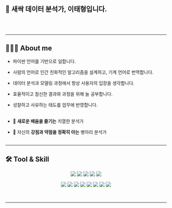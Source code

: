 ## 💜 새싹 데이터 분석가, 이태형입니다.

<br><br>

---

## 👩🏻‍💻 **About me**
- 파이썬 언어를 기반으로 일합니다.
- 사람의 언어로 인간 친화적인 알고리즘을 설계하고, 기계 언어로 번역합니다.
- 데이터 분석과 모델링 과정에서 항상 사용자의 입장을 생각합니다.
- 효율적이고 참신한 결과와 과정을 위해 늘 공부합니다.
- 성찰하고 사유하는 태도를 업무에 반영합니다.<br><br>

- 🏨 **새로운 배움을 즐기는** 치열한 분석가
- 🌱 자신의 **강점과 약점을 정확히 아는** 병아리 분석가<br><br>

---

## 🛠 Tool & Skill
<p align='center'>
<img src="https://img.shields.io/badge/Python-3776AB?style=flat-square&logo=Python&logoColor=white">
<img src="https://img.shields.io/badge/Pandas-150458?style=flat-square&logo=Pandas&logoColor=white">
<img src="https://img.shields.io/badge/numpy-013243?style=flat-square&logo=numpy&logoColor=white">
<img src="https://img.shields.io/badge/mariadb-003545?style=flat-square&logo=mariadb&logoColor=white">
<img src="https://img.shields.io/badge/flask-000000?style=flat-square&logo=flask&logoColor=white">
</p>
<p align='center'>
<img src="https://img.shields.io/badge/Jupyter-F37626?style=flat-square&logo=Jupyter&logoColor=white">
<img src="https://img.shields.io/badge/-Git-F05032?style=flat-square&logo=git&logoColor=white">
<img src="https://img.shields.io/badge/-HTML5-E34F26?style=flat-square&logo=html5&logoColor=white">
<img src="https://img.shields.io/badge/CSS3-EC407A?style=flat-square&logo=CSS3&logoColor=white">
<img src="https://img.shields.io/badge/scikitlearn-F7931E?style=flat-square&logo=scikitlearn&logoColor=white">
<img src="https://img.shields.io/badge/opencv-EA7E20?style=flat-square&logo=opencv&logoColor=white">
<img src="https://img.shields.io/badge/tensorflow-FF6F00?style=flat-square&logo=tensorflow&logoColor=white">
<img src="https://img.shields.io/badge/keras-D00000?style=flat-square&logo=keras&logoColor=white">
</p><br>


---
